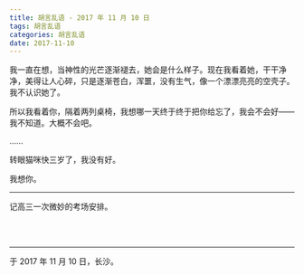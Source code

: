 ```yaml
---
title: 胡言乱语 - 2017 年 11 月 10 日
tags: 胡言乱语
categories: 胡言乱语
date: 2017-11-10
---
```


我一直在想，当神性的光芒逐渐褪去，她会是什么样子。现在我看着她，干干净净，美得让人心碎，只是逐渐苍白，浑噩，没有生气，像一个漂漂亮亮的空壳子。我不认识她了。

所以我看着你，隔着两列桌椅，我想哪一天终于终于把你给忘了，我会不会好——我不知道。大概不会吧。

……

转眼猫咪快三岁了，我没有好。

我想你。

------

记高三一次微妙的考场安排。

<br>

<br>

------

于 2017 年 11 月 10 日，长沙。
